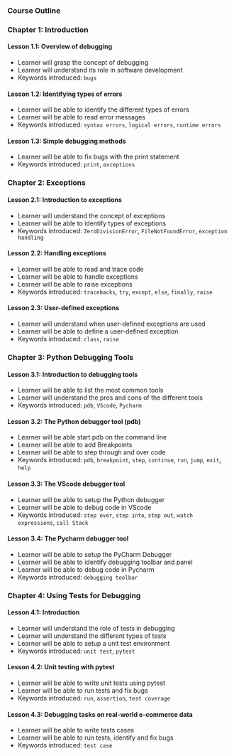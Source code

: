 
### **Course Outline**

### **Chapter 1: Introduction**
#### **Lesson 1.1: Overview of debugging**
- Learner will grasp the concept of debugging
- Learner will understand its role in software development
- Keywords introduced: `bugs`


#### **Lesson 1.2: Identifying types of errors**
- Learner will be able to identify the different types of errors
- Learner will be able to read error messages
- Keywords introduced: `syntax errors`, `logical errors`, `runtime errors`

#### **Lesson 1.3: Simple debugging methods**
- Learner will be able to fix bugs with the print statement
- Keywords introduced: `print`, `exceptions`


### **Chapter 2: Exceptions**

#### **Lesson 2.1: Introduction to exceptions**
- Learner will understand the concept of exceptions
- Learner will be able to identify types of exceptions
- Keywords introduced: `ZeroDivisionError`, `FileNotFoundError`, `exception handling`


#### **Lesson 2.2: Handling exceptions**
- Learner will be able to read and trace code
- Learner will be able to handle exceptions
- Learner will be able to raise exceptions
- Keywords introduced: `tracebacks`, `try`, `except`, `else`, `finally`, `raise`


#### **Lesson 2.3: User-defined exceptions**
- Learner will understand when user-defined exceptions are used
- Learner will be able to define a user-defined exception
- Keywords introduced: `class`, `raise`


### **Chapter 3: Python Debugging Tools**
#### **Lesson 3.1: Introduction to debugging tools**
- Learner will be able to list the most common tools
- Learner will understand the pros and cons of the different tools
- Keywords introduced: `pdb`, `VScode`, `Pycharm`


#### **Lesson 3.2: The Python debugger tool (pdb)**
- Learner will be able start pdb on the command line
- Learner will be able to add Breakpoints
- Learner will be able to step through and over code
- Keywords introduced: `pdb`, `breakpoint`, `step`, `continue`, `run`, `jump`, `exit`, `help`


#### **Lesson 3.3: The VScode debugger tool**
- Learner will be able to setup the Python debugger
- Learner will be able to debug code in VScode
- Keywords introduced: `step over`, `step into`, `step out`, `watch expressions`, `call Stack`


#### **Lesson 3.4: The Pycharm debugger tool**
- Learner will be able to setup the PyCharm Debugger
- Learner will be able to identify debugging toolbar and panel
- Learner will be able to debug code in Pycharm
- Keywords introduced: `debugging toolbar`


### **Chapter 4: Using Tests for Debugging**
#### **Lesson 4.1: Introduction**
- Learner will understand the role of tests in debugging
- Learner will understand the different types of tests
- Learner will be able to setup a unit test environment
- Keywords introduced: `unit test`, `pytest`


#### **Lesson 4.2: Unit testing with pytest**
- Learner will be able to write unit tests using pytest
- Learner will be able to run tests and fix bugs
- Keywords introduced: `run`,  `assertion`, `test coverage`


#### **Lesson 4.3: Debugging tasks on real-world e-commerce data**
- Learner will be able to write tests cases
- Learner will be able to run tests, identify and fix bugs
- Keywords introduced: `test case`

